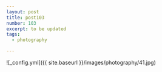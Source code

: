 ```yaml
---
layout: post
title: post103
number: 103
excerpt: to be updated
tags:
  - photography

---
```


![_config.yml]({{ site.baseurl }}/images/photography/41.jpg)